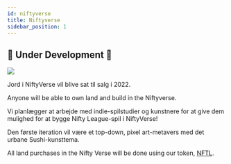 ```yaml
---
id: niftyverse
title: Niftyverse
sidebar_position: 1
---
```


## 🚧 Under Development 🚧

![](/img/niftyverse-snarfy.gif)

Jord i NiftyVerse vil blive sat til salg i 2022.

Anyone will be able to own land and build in the Niftyverse.

Vi planlægger at arbejde med indie-spilstudier og kunstnere for at give dem mulighed for at bygge Nifty League-spil i NiftyVerse!

Den første iteration vil være et top-down, pixel art-metavers med det urbane Sushi-kunsttema.

All land purchases in the Nifty Verse will be done using our token, [NFTL](https://docs.niftyleague.com/overview/nftl/overview).
